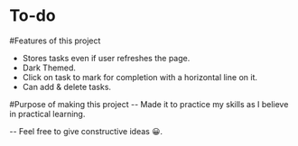 # To-do

#Features of this project
- Stores tasks even if user refreshes the page.
- Dark Themed.
- Click on task to mark for completion with a horizontal line on it.
- Can add & delete tasks.

#Purpose of making this project
-- Made it to practice my skills as I believe in practical learning.

-- Feel free to give constructive ideas 😀.
